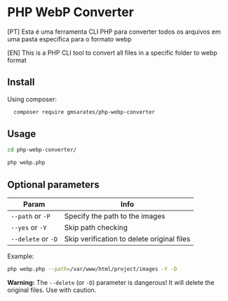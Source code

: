 
# PHP WebP Converter

[PT] Esta é uma ferramenta CLI PHP para converter todos os arquivos em uma pasta específica para o formato webp

[EN] This is a PHP CLI tool to convert all files in a specific folder to webp format



## Install

Using composer:

```bash
  composer require gmsarates/php-webp-converter
```
    
## Usage

```bash
cd php-webp-converter/
```

```bash
php webp.php
```

## Optional parameters

| Param               | Info                                                |
| ----------------- | ---------------------------------------------------------------- |
| `--path` or `-P`       | Specify the path to the images |
| `--yes` or `-Y`       | Skip path checking |
| `--delete` or `-D`       | Skip verification to delete original files |

Example:

```bash
php webp.php --path=/var/www/html/project/images -Y -D
```

**Warning:** The `--delete` (or `-D`) parameter is dangerous! It will delete the original files. Use with caution.
